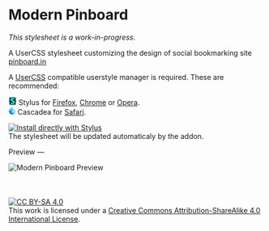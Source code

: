 # Modern Pinboard

*This stylesheet is a work-in-progress.*

A UserCSS stylesheet customizing the design of social bookmarking site [pinboard.in](https://pinboard.in)

A [UserCSS](https://github.com/openstyles/stylus/wiki/UserCSS) compatible userstyle manager is required.  These are recommended:

![Stylus](/images/Stylus.png) Stylus for [Firefox](https://addons.mozilla.org/en-US/firefox/addon/styl-us/), [Chrome](https://chrome.google.com/webstore/detail/stylus/clngdbkpkpeebahjckkjfobafhncgmne) or [Opera](https://addons.opera.com/en-gb/extensions/details/stylus/).<br>
![Cascadea](/images/Cascadea.png) Cascadea for [Safari](https://cascadea.app/).

[![Install directly with Stylus](https://img.shields.io/badge/Install%20directly%20with-Stylus-238b8b.svg)](https://raw.githubusercontent.com/michaeljaggers/modern-pinboard/master/modern-pinboard.user.css)
<br/>
The stylesheet will be updated automaticaly by the addon.

Preview —

![Modern Pinboard Preview](https://raw.githubusercontent.com/michaeljaggers/modern-pinboard/master/images/modern-pinboard-preview.jpg)
<br/>
<br/>
<br/>
<br/>
[![CC BY-SA 4.0][cc-by-sa-shield]][cc-by-sa]
<br/>
This work is licensed under a [Creative Commons Attribution-ShareAlike 4.0
International License][cc-by-sa].

[cc-by-sa]: http://creativecommons.org/licenses/by-sa/4.0/
[cc-by-sa-shield]: https://img.shields.io/badge/License-CC%20BY--SA%204.0-lightgrey.svg

